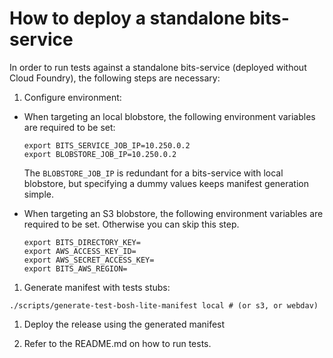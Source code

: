 # How to deploy a standalone bits-service

In order to run tests against a standalone bits-service (deployed without Cloud Foundry), the following steps are necessary:

1. Configure environment:

  * When targeting an local blobstore, the following environment variables are required to be set:

    ```
    export BITS_SERVICE_JOB_IP=10.250.0.2
    export BLOBSTORE_JOB_IP=10.250.0.2
    ```

    The `BLOBSTORE_JOB_IP` is redundant for a bits-service with local blobstore, but specifying a dummy values keeps manifest generation simple.

  * When targeting an S3 blobstore, the following environment variables are required to be set. Otherwise you can skip this step.

    ```
    export BITS_DIRECTORY_KEY=
    export AWS_ACCESS_KEY_ID=
    export AWS_SECRET_ACCESS_KEY=
    export BITS_AWS_REGION=
    ```

1. Generate manifest with tests stubs:

  ```
  ./scripts/generate-test-bosh-lite-manifest local # (or s3, or webdav)
  ```

1. Deploy the release using the generated manifest

1. Refer to the README.md on how to run tests.
